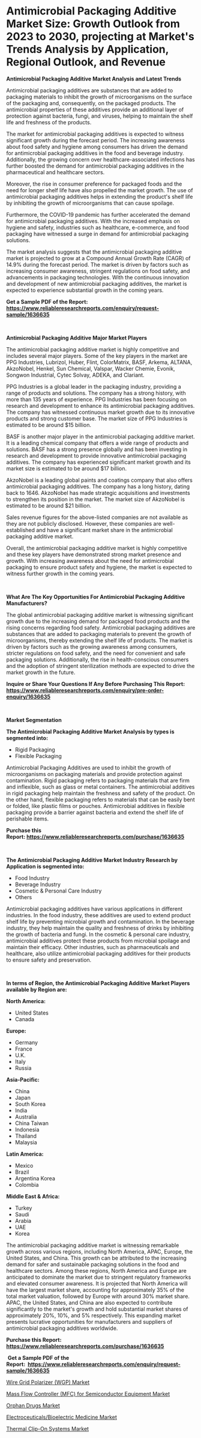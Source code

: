 <p><h1>Antimicrobial Packaging Additive Market Size: Growth Outlook from 2023 to 2030, projecting at Market's Trends Analysis by Application, Regional Outlook, and Revenue</h1></p><p><strong>Antimicrobial Packaging Additive Market Analysis and Latest Trends</strong></p>
<p><p>Antimicrobial packaging additives are substances that are added to packaging materials to inhibit the growth of microorganisms on the surface of the packaging and, consequently, on the packaged products. The antimicrobial properties of these additives provide an additional layer of protection against bacteria, fungi, and viruses, helping to maintain the shelf life and freshness of the products.</p><p>The market for antimicrobial packaging additives is expected to witness significant growth during the forecast period. The increasing awareness about food safety and hygiene among consumers has driven the demand for antimicrobial packaging additives in the food and beverage industry. Additionally, the growing concern over healthcare-associated infections has further boosted the demand for antimicrobial packaging additives in the pharmaceutical and healthcare sectors.</p><p>Moreover, the rise in consumer preference for packaged foods and the need for longer shelf life have also propelled the market growth. The use of antimicrobial packaging additives helps in extending the product's shelf life by inhibiting the growth of microorganisms that can cause spoilage.</p><p>Furthermore, the COVID-19 pandemic has further accelerated the demand for antimicrobial packaging additives. With the increased emphasis on hygiene and safety, industries such as healthcare, e-commerce, and food packaging have witnessed a surge in demand for antimicrobial packaging solutions.</p><p>The market analysis suggests that the antimicrobial packaging additive market is projected to grow at a Compound Annual Growth Rate (CAGR) of 14.9% during the forecast period. The market is driven by factors such as increasing consumer awareness, stringent regulations on food safety, and advancements in packaging technologies. With the continuous innovation and development of new antimicrobial packaging additives, the market is expected to experience substantial growth in the coming years.</p></p>
<p><strong>Get a Sample PDF of the Report:&nbsp; <a href="https://www.reliableresearchreports.com/enquiry/request-sample/1636635">https://www.reliableresearchreports.com/enquiry/request-sample/1636635</a></strong></p>
<p>&nbsp;</p>
<p><strong>Antimicrobial Packaging Additive Major Market Players</strong></p>
<p><p>The antimicrobial packaging additive market is highly competitive and includes several major players. Some of the key players in the market are PPG Industries, Lubrizol, Huber, Flint, ColorMatrix, BASF, Arkema, ALTANA, AkzoNobel, Henkel, Sun Chemical, Valspar, Wacker Chemie, Evonik, Songwon Industrial, Cytec Solvay, ADEKA, and Clariant.</p><p>PPG Industries is a global leader in the packaging industry, providing a range of products and solutions. The company has a strong history, with more than 135 years of experience. PPG Industries has been focusing on research and development to enhance its antimicrobial packaging additives. The company has witnessed continuous market growth due to its innovative products and strong customer base. The market size of PPG Industries is estimated to be around $15 billion.</p><p>BASF is another major player in the antimicrobial packaging additive market. It is a leading chemical company that offers a wide range of products and solutions. BASF has a strong presence globally and has been investing in research and development to provide innovative antimicrobial packaging additives. The company has experienced significant market growth and its market size is estimated to be around $17 billion.</p><p>AkzoNobel is a leading global paints and coatings company that also offers antimicrobial packaging additives. The company has a long history, dating back to 1646. AkzoNobel has made strategic acquisitions and investments to strengthen its position in the market. The market size of AkzoNobel is estimated to be around $21 billion.</p><p>Sales revenue figures for the above-listed companies are not available as they are not publicly disclosed. However, these companies are well-established and have a significant market share in the antimicrobial packaging additive market.</p><p>Overall, the antimicrobial packaging additive market is highly competitive and these key players have demonstrated strong market presence and growth. With increasing awareness about the need for antimicrobial packaging to ensure product safety and hygiene, the market is expected to witness further growth in the coming years.</p></p>
<p>&nbsp;</p>
<p><strong>What Are The Key Opportunities For Antimicrobial Packaging Additive Manufacturers?</strong></p>
<p><p>The global antimicrobial packaging additive market is witnessing significant growth due to the increasing demand for packaged food products and the rising concerns regarding food safety. Antimicrobial packaging additives are substances that are added to packaging materials to prevent the growth of microorganisms, thereby extending the shelf life of products. The market is driven by factors such as the growing awareness among consumers, stricter regulations on food safety, and the need for convenient and safe packaging solutions. Additionally, the rise in health-conscious consumers and the adoption of stringent sterilization methods are expected to drive the market growth in the future.</p></p>
<p><strong>Inquire or Share Your Questions If Any Before Purchasing This Report: <a href="https://www.reliableresearchreports.com/enquiry/pre-order-enquiry/1636635">https://www.reliableresearchreports.com/enquiry/pre-order-enquiry/1636635</a></strong></p>
<p>&nbsp;</p>
<p><strong>Market Segmentation</strong></p>
<p><strong>The Antimicrobial Packaging Additive Market Analysis by types is segmented into:</strong></p>
<p><ul><li>Rigid Packaging</li><li>Flexible Packaging</li></ul></p>
<p><p>Antimicrobial Packaging Additives are used to inhibit the growth of microorganisms on packaging materials and provide protection against contamination. Rigid packaging refers to packaging materials that are firm and inflexible, such as glass or metal containers. The antimicrobial additives in rigid packaging help maintain the freshness and safety of the product. On the other hand, flexible packaging refers to materials that can be easily bent or folded, like plastic films or pouches. Antimicrobial additives in flexible packaging provide a barrier against bacteria and extend the shelf life of perishable items.</p></p>
<p><strong>Purchase this Report:&nbsp;<a href="https://www.reliableresearchreports.com/purchase/1636635">https://www.reliableresearchreports.com/purchase/1636635</a></strong></p>
<p>&nbsp;</p>
<p><strong>The Antimicrobial Packaging Additive Market Industry Research by Application is segmented into:</strong></p>
<p><ul><li>Food Industry</li><li>Beverage Industry</li><li>Cosmetic & Personal Care Industry</li><li>Others</li></ul></p>
<p><p>Antimicrobial packaging additives have various applications in different industries. In the food industry, these additives are used to extend product shelf life by preventing microbial growth and contamination. In the beverage industry, they help maintain the quality and freshness of drinks by inhibiting the growth of bacteria and fungi. In the cosmetic & personal care industry, antimicrobial additives protect these products from microbial spoilage and maintain their efficacy. Other industries, such as pharmaceuticals and healthcare, also utilize antimicrobial packaging additives for their products to ensure safety and preservation.</p></p>
<p>&nbsp;</p>
<p><strong>In terms of Region, the Antimicrobial Packaging Additive Market Players available by Region are:</strong></p>
<p>
    <p> <strong> North America: </strong>
        <ul>
            <li>United States</li>
            <li>Canada</li>
        </ul>
        </p> 
    <p> <strong> Europe: </strong>
        <ul>
            <li>Germany</li>
            <li>France</li>
            <li>U.K.</li>
            <li>Italy</li>
            <li>Russia</li>
        </ul>
        </p> 
    <p> <strong> Asia-Pacific: </strong>
        <ul>
            <li>China</li>
            <li>Japan</li>
            <li>South Korea</li>
            <li>India</li>
            <li>Australia</li>
            <li>China Taiwan</li>
            <li>Indonesia</li>
            <li>Thailand</li>
            <li>Malaysia</li>
        </ul>
        </p> 
    <p> <strong> Latin America: </strong>
        <ul>
            <li>Mexico</li>
            <li>Brazil</li>
            <li>Argentina Korea</li>
            <li>Colombia</li>
        </ul>
        </p> 
    <p> <strong> Middle East & Africa: </strong>
        <ul>
            <li>Turkey</li>
            <li>Saudi</li>
            <li>Arabia</li>
            <li>UAE</li>
            <li>Korea</li>
        </ul>
    </p>
    </p>
<p><p>The antimicrobial packaging additive market is witnessing remarkable growth across various regions, including North America, APAC, Europe, the United States, and China. This growth can be attributed to the increasing demand for safer and sustainable packaging solutions in the food and healthcare sectors. Among these regions, North America and Europe are anticipated to dominate the market due to stringent regulatory frameworks and elevated consumer awareness. It is projected that North America will have the largest market share, accounting for approximately 35% of the total market valuation, followed by Europe with around 30% market share. APAC, the United States, and China are also expected to contribute significantly to the market's growth and hold substantial market shares of approximately 20%, 10%, and 5% respectively. This expanding market presents lucrative opportunities for manufacturers and suppliers of antimicrobial packaging additives worldwide.</p></p>
<p><strong>Purchase this Report: <a href="https://www.reliableresearchreports.com/purchase/1636635">https://www.reliableresearchreports.com/purchase/1636635</a></strong></p>
<p>&nbsp;<strong>Get a Sample PDF of the Report:&nbsp;&nbsp;<a href="https://www.reliableresearchreports.com/enquiry/request-sample/1636635">https://www.reliableresearchreports.com/enquiry/request-sample/1636635</a></strong></p>
<p><strong></strong></p>
<p><p><a href="https://www.linkedin.com/pulse/wire-grid-polarizer-wgp-market-size-2023-2030-global-14i8c/">Wire Grid Polarizer (WGP) Market</a></p><p><a href="https://www.linkedin.com/pulse/mass-flow-controller-mfc-semiconductor-equipment-market-research-8duqc/">Mass Flow Controller (MFC) for Semiconductor Equipment Market</a></p><p><a href="https://medium.com/@melissaarnold2022/orphan-drugs-nbsp-market-focuses-on-market-share-size-and-projected-forecast-till-2030-0c3f83f14436">Orphan Drugs Market</a></p><p><a href="https://medium.com/@heatherhall44/electroceuticals-bioelectric-medicine-market-the-key-to-successful-business-strategy-forecast-till-0a1accb89d9a">Electroceuticals/Bioelectric Medicine Market</a></p><p><a href="https://www.linkedin.com/pulse/thermal-clip-on-systems-market-research-report-provides-6uffe/">Thermal Clip-On Systems Market</a></p></p>